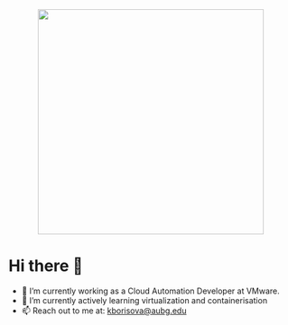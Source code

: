 <div id="header" align="center">
  <img src="https://media.giphy.com/media/765ccrAiB0g9z6EApL/giphy.gif" width="400"/> 
</div>

<h1> Hi there 👋 </h1> 

- 🔭 I’m currently working as a Cloud Automation Developer at VMware.
- 🌱 I’m currently actively learning virtualization and containerisation
- 📫 Reach out to me at: kborisova@aubg.edu


<!--
**KristinaBorisova/KristinaBorisova** is a ✨ _special_ ✨ repository because its `README.md` (this file) appears on your GitHub profile.

- 🌱 I’m currently learning ...
- 👯 I’m looking to collaborate on ...
- 🤔 I’m looking for help with ...
- 💬 Ask me about ...
- 📫 How to reach me: ...
- 😄 Pronouns: ...
- ⚡ Fun fact: ...
-->
